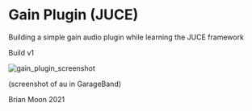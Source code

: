 

# Gain Plugin (JUCE)
Building a simple gain audio plugin while learning the JUCE framework

Build v1

![gain_plugin_screenshot](https://user-images.githubusercontent.com/25870426/119518751-cecf8900-bd46-11eb-8281-4df38009a0d7.png)

(screenshot of au in GarageBand)
 
 Brian Moon 2021

